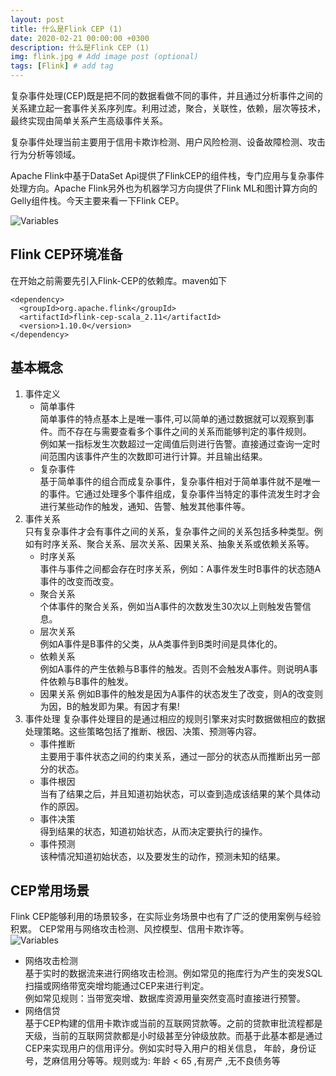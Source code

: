 ```yaml
---
layout: post
title: 什么是Flink CEP (1)
date: 2020-02-21 00:00:00 +0300
description: 什么是Flink CEP (1)
img: flink.jpg # Add image post (optional)
tags: [Flink] # add tag
---
```

复杂事件处理(CEP)既是把不同的数据看做不同的事件，并且通过分析事件之间的关系建立起一套事件关系序列库。利用过滤，聚合，关联性，依赖，层次等技术，最终实现由简单关系产生高级事件关系。  

复杂事件处理当前主要用于信用卡欺诈检测、用户风险检测、设备故障检测、攻击行为分析等领域。  

Apache Flink中基于DataSet Api提供了FlinkCEP的组件栈，专门应用与复杂事件处理方向。Apache Flink另外也为机器学习方向提供了Flink ML和图计算方向的Gelly组件栈。今天主要来看一下Flink CEP。

![Variables]({{site.baseurl}}/assets/img/cep.png)

##  Flink CEP环境准备
在开始之前需要先引入Flink-CEP的依赖库。maven如下
```
<dependency>
  <groupId>org.apache.flink</groupId>
  <artifactId>flink-cep-scala_2.11</artifactId>
  <version>1.10.0</version>
</dependency>
```

##  基本概念
1.  事件定义
    *   简单事件  
        简单事件的特点基本上是唯一事件,可以简单的通过数据就可以观察到事件。而不存在与需要查看多个事件之间的关系而能够判定的事件规则。  
        例如某一指标发生次数超过一定阈值后则进行告警。直接通过查询一定时间范围内该事件产生的次数即可进行计算。并且输出结果。
    *   复杂事件  
        基于简单事件的组合而成复杂事件，复杂事件相对于简单事件就不是唯一的事件。它通过处理多个事件组成，复杂事件当特定的事件流发生时才会进行某些动作的触发，通知、告警、触发其他事件等。
2.  事件关系  
    只有复杂事件才会有事件之间的关系，复杂事件之间的关系包括多种类型。例如有时序关系、聚合关系、层次关系、因果关系、抽象关系或依赖关系等。
    *   时序关系  
        事件与事件之间都会存在时序关系，例如：A事件发生时B事件的状态随A事件的改变而改变。
    *   聚合关系  
        个体事件的聚合关系，例如当A事件的次数发生30次以上则触发告警信息。
    *   层次关系   
        例如A事件是B事件的父类，从A类事件到B类时间是具体化的。
    *   依赖关系  
        例如A事件的产生依赖与B事件的触发。否则不会触发A事件。则说明A事件依赖与B事件的触发。
    *   因果关系
        例如B事件的触发是因为A事件的状态发生了改变，则A的改变则为因，B的触发即为果。有因才有果!
3.  事件处理
    复杂事件处理目的是通过相应的规则引擎来对实时数据做相应的数据处理策略。这些策略包括了推断、根因、决策、预测等内容。
    *   事件推断  
        主要用于事件状态之间的约束关系，通过一部分的状态从而推断出另一部分的状态。
    *   事件根因  
        当有了结果之后，并且知道初始状态，可以查到造成该结果的某个具体动作的原因。
    *   事件决策  
        得到结果的状态，知道初始状态，从而决定要执行的操作。
    *   事件预测  
        该种情况知道初始状态，以及要发生的动作，预测未知的结果。
##  CEP常用场景
Flink CEP能够利用的场景较多，在实际业务场景中也有了广泛的使用案例与经验积累。 CEP常用与网络攻击检测、风控模型、信用卡欺诈等。  
![Variables]({{site.baseurl}}/assets/img/security.jpg)

*   网络攻击检测  
    基于实时的数据流来进行网络攻击检测。例如常见的拖库行为产生的突发SQL扫描或网络带宽突增均能通过CEP来进行判定。  
    例如常见规则：当带宽突增、数据库资源用量突然变高时直接进行预警。
*   网络信贷  
    基于CEP构建的信用卡欺诈或当前的互联网贷款等。之前的贷款审批流程都是天级，当前的互联网贷款都是小时级甚至分钟级放款。而基于此基本都是通过CEP来实现用户的信用评分。例如实时导入用户的相关信息，
    年龄，身份证号，芝麻信用分等等。规则或为: 年龄 < 65 ,有房产 ,无不良债务等
 

